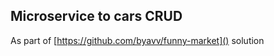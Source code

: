 
Microservice to  cars CRUD
------------
As part of [https://github.com/byavv/funny-market]() solution

